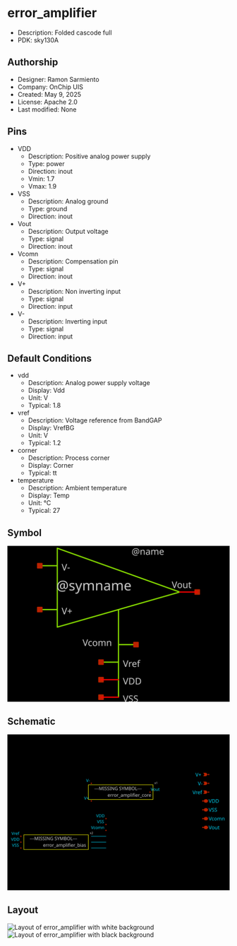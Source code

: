 # error_amplifier

- Description: Folded cascode full
- PDK: sky130A

## Authorship

- Designer: Ramon Sarmiento
- Company: OnChip UIS
- Created: May 9, 2025
- License: Apache 2.0
- Last modified: None

## Pins

- VDD
  + Description: Positive analog power supply
  + Type: power
  + Direction: inout
  + Vmin: 1.7
  + Vmax: 1.9
- VSS
  + Description: Analog ground
  + Type: ground
  + Direction: inout
- Vout
  + Description: Output voltage
  + Type: signal
  + Direction: inout
- Vcomn
  + Description: Compensation pin
  + Type: signal
  + Direction: inout
- V+
  + Description: Non inverting input
  + Type: signal
  + Direction: input
- V-
  + Description: Inverting input
  + Type: signal
  + Direction: input

## Default Conditions

- vdd
  + Description: Analog power supply voltage
  + Display: Vdd
  + Unit: V
  + Typical: 1.8
- vref
  + Description: Voltage reference from BandGAP
  + Display: VrefBG
  + Unit: V
  + Typical: 1.2
- corner
  + Description: Process corner
  + Display: Corner
  + Typical: tt
- temperature
  + Description: Ambient temperature
  + Display: Temp
  + Unit: °C
  + Typical: 27

## Symbol

![Symbol of error_amplifier](error_amplifier_symbol.svg)

## Schematic

![Schematic of error_amplifier](error_amplifier_schematic.svg)

## Layout

![Layout of error_amplifier with white background](error_amplifier_w.png)
![Layout of error_amplifier with black background](error_amplifier_b.png)
